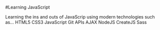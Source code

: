#Learning JavaScript

Learning the ins and outs of JavaScrip using modern technologies such as... HTML5 CSS3 JavaScript Git APIs AJAX NodeJS CreateJS Sass

